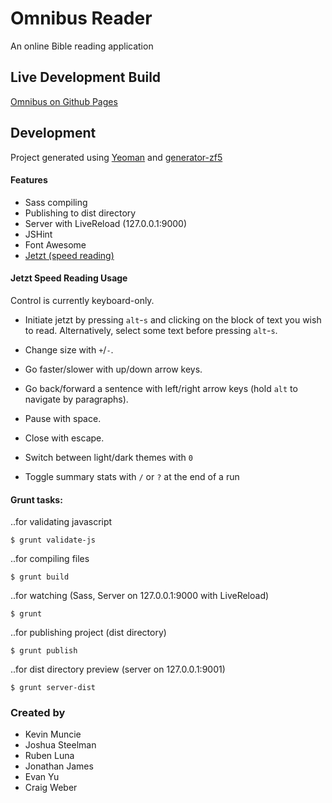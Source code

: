 # Omnibus Reader

An online Bible reading application

## Live Development Build

[Omnibus on Github Pages](http://kmuncie.github.io/omnibus-reader/)

## Development

Project generated using [Yeoman](http://yeoman.io/index.html) and [generator-zf5](https://github.com/juliancwirko/generator-zf5)

#### Features
* Sass compiling
* Publishing to dist directory
* Server with LiveReload (127.0.0.1:9000)
* JSHint
* Font Awesome
* [Jetzt (speed reading)](https://github.com/ds300/jetzt)

#### Jetzt Speed Reading Usage

Control is currently keyboard-only.

- Initiate jetzt by pressing `alt`-`s` and clicking on the block of text you wish to read. Alternatively, select some text before pressing `alt`-`s`.

- Change size with `+`/`-`.

- Go faster/slower with up/down arrow keys.

- Go back/forward a sentence with left/right arrow keys (hold `alt` to navigate by paragraphs).

- Pause with space.

- Close with escape.

- Switch between light/dark themes with `0`

- Toggle summary stats with `/` or `?` at the end of a run

#### Grunt tasks:

..for validating javascript
```
$ grunt validate-js
```
..for compiling files
```
$ grunt build
```
..for watching (Sass, Server on 127.0.0.1:9000 with LiveReload)
```
$ grunt
```
..for publishing project (dist directory)
```
$ grunt publish
```
..for dist directory preview (server on 127.0.0.1:9001)
```
$ grunt server-dist
```

### Created by
* Kevin Muncie
* Joshua Steelman
* Ruben Luna
* Jonathan James
* Evan Yu
* Craig Weber

